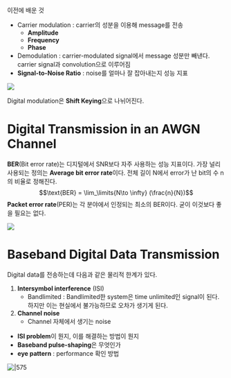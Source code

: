 
이전에 배운 것
- Carrier modulation : carrier의 성분을 이용해 message를 전송
	- **Amplitude**
	- **Frequency**
	- **Phase**
- Demodulation : carrier-modulated signal에서 message 성분만 빼낸다. carrier signal과 convolution으로 이루어짐
- **Signal-to-Noise Ratio** : noise를 얼마나 잘 잡아내는지 성능 지표

![](https://i.imgur.com/gxmlYtk.png)

Digital modulation은 **Shift Keying**으로 나뉘어진다.

# Digital Transmission in an AWGN Channel

**BER**(Bit error rate)는 디지털에서 SNR보다 자주 사용하는 성능 지표이다.
가장 널리 사용되는 정의는 **Average bit error rate**이다. 전체 길이 N에서 error가 난 bit의 수 n의 비율로 정해진다.
$$\text{BER} = \lim_\limits{N\to \infty} (\frac{n}{N})$$
**Packet error rate**(PER)는 각 분야에서 인정되는 최소의 BER이다. 굳이 이것보다 좋을 필요는 없다.

![](https://i.imgur.com/WnkqFZn.png)

# Baseband Digital Data Transmission

Digital data를 전송하는데 다음과 같은 물리적 한계가 있다.
1. **Intersymbol interference** (ISI)
	- Bandlimited : Bandlimited한 system은 time unlimited인 signal이 된다. 하지만 이는 현실에서 불가능하므로 오차가 생기게 된다.
2. **Channel noise**
	- Channel 자체에서 생기는 noise

- **ISI problem**이 뭔지, 이를 해결하는 방법이 뭔지
- **Baseband pulse-shaping**은 무엇인가
- **eye pattern** : performance 확인 방법

![|575](https://i.imgur.com/TY8t2jJ.png)

